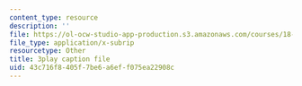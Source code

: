 ```yaml
---
content_type: resource
description: ''
file: https://ol-ocw-studio-app-production.s3.amazonaws.com/courses/18-217-graph-theory-and-additive-combinatorics-fall-2019/43c716f8405f7be6a6eff075ea22908c_4LYom0ekars.srt
file_type: application/x-subrip
resourcetype: Other
title: 3play caption file
uid: 43c716f8-405f-7be6-a6ef-f075ea22908c
---
```

